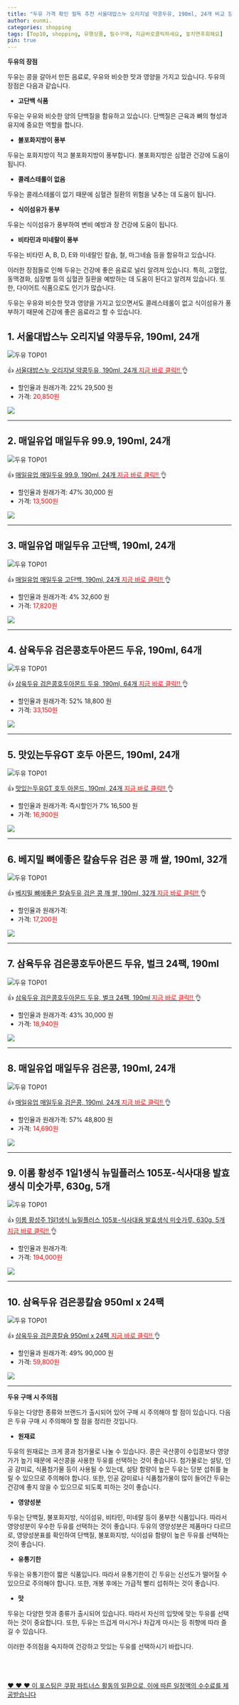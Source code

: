 ```yaml
---
title: "두유 가격 확인 필독 추천 서울대밥스누 오리지널 약콩두유, 190ml, 24개 비교 장점 구매가이드"
author: eunmi.
categories: shopping
tags: [Top10, shopping, 유행상품, 필수구매, 지금바로클릭하세요, 놓치면후회해요]
pin: true
---
```

**두유의 장점**

두유는 콩을 갈아서 만든 음료로, 우유와 비슷한 맛과 영양을 가지고 있습니다. 두유의 장점은 다음과 같습니다.

* **고단백 식품**

두유는 우유와 비슷한 양의 단백질을 함유하고 있습니다. 단백질은 근육과 뼈의 형성과 유지에 중요한 역할을 합니다.

* **불포화지방이 풍부**

두유는 포화지방이 적고 불포화지방이 풍부합니다. 불포화지방은 심혈관 건강에 도움이 됩니다.

* **콜레스테롤이 없음**

두유는 콜레스테롤이 없기 때문에 심혈관 질환의 위험을 낮추는 데 도움이 됩니다.

* **식이섬유가 풍부**

두유는 식이섬유가 풍부하여 변비 예방과 장 건강에 도움이 됩니다.

* **비타민과 미네랄이 풍부**

두유는 비타민 A, B, D, E와 미네랄인 칼슘, 철, 마그네슘 등을 함유하고 있습니다.

이러한 장점들로 인해 두유는 건강에 좋은 음료로 널리 알려져 있습니다. 특히, 고혈압, 동맥경화, 심장병 등의 심혈관 질환을 예방하는 데 도움이 된다고 알려져 있습니다. 또한, 다이어트 식품으로도 인기가 많습니다.

두유는 우유와 비슷한 맛과 영양을 가지고 있으면서도 콜레스테롤이 없고 식이섬유가 풍부하기 때문에 건강에 좋은 음료라고 할 수 있습니다.

   

## 1. 서울대밥스누 오리지널 약콩두유, 190ml, 24개

![두유 TOP01](https://thumbnail9.coupangcdn.com/thumbnails/remote/230x230ex/image/product/image/vendoritem/2019/08/05/3693311871/f614674b-d753-4f97-9687-db685bfea8b1.jpg)


👍 [서울대밥스누 오리지널 약콩두유, 190ml, 24개 <font color=red> 지금 바로 클릭!! </font> ](https://link.coupang.com/re/AFFSDP?lptag=AF3617701&subid=GithubCoopas&pageKey=293207724&traceid=V0-153&itemId=282799373&vendorItemId=3693311871) 👌 


- 할인율과 원래가격: 22%  29,500   원
- 가격: <span style='color:red'>20,850원</span>

[![](/discount_price.png)](https://link.coupang.com/re/AFFSDP?lptag=AF3617701&subid=GithubCoopas&pageKey=293207724&traceid=V0-153&itemId=282799373&vendorItemId=3693311871)

---


   

## 2. 매일유업 매일두유 99.9, 190ml, 24개

![두유 TOP01](https://thumbnail6.coupangcdn.com/thumbnails/remote/230x230ex/image/retail/images/8497634205009145-8a1b7c5f-8df6-44d1-82ca-43fc65d8c2b5.jpg)


👍 [매일유업 매일두유 99.9, 190ml, 24개 <font color=red> 지금 바로 클릭!! </font> ](https://link.coupang.com/re/AFFSDP?lptag=AF3617701&subid=GithubCoopas&pageKey=197024288&traceid=V0-153&itemId=15582671148&vendorItemId=3038558667) 👌 


- 할인율과 원래가격: 47%  30,000   원
- 가격: <span style='color:red'>13,500원</span>

[![](/discount_price.png)](https://link.coupang.com/re/AFFSDP?lptag=AF3617701&subid=GithubCoopas&pageKey=197024288&traceid=V0-153&itemId=15582671148&vendorItemId=3038558667)

---


   

## 3. 매일유업 매일두유 고단백, 190ml, 24개

![두유 TOP01](https://thumbnail6.coupangcdn.com/thumbnails/remote/230x230ex/image/retail/images/4094215087288791-febf869d-7c2c-42a5-bf95-d582bf95bbb9.png)


👍 [매일유업 매일두유 고단백, 190ml, 24개 <font color=red> 지금 바로 클릭!! </font> ](https://link.coupang.com/re/AFFSDP?lptag=AF3617701&subid=GithubCoopas&pageKey=6579527741&traceid=V0-153&itemId=14800669618&vendorItemId=75943171647) 👌 


- 할인율과 원래가격: 4%  32,600   원
- 가격: <span style='color:red'>17,820원</span>

[![](/discount_price.png)](https://link.coupang.com/re/AFFSDP?lptag=AF3617701&subid=GithubCoopas&pageKey=6579527741&traceid=V0-153&itemId=14800669618&vendorItemId=75943171647)

---


   

## 4. 삼육두유 검은콩호두아몬드 두유, 190ml, 64개

![두유 TOP01](https://thumbnail8.coupangcdn.com/thumbnails/remote/230x230ex/image/vendor_inventory/1faf/e995431d5da211d91a63e542fca0e7eeacda3671dad9ead54f45b947fc8b.jpg)


👍 [삼육두유 검은콩호두아몬드 두유, 190ml, 64개 <font color=red> 지금 바로 클릭!! </font> ](https://link.coupang.com/re/AFFSDP?lptag=AF3617701&subid=GithubCoopas&pageKey=10229890&traceid=V0-153&itemId=61802452&vendorItemId=83200583478) 👌 


- 할인율과 원래가격: 52%  18,800   원
- 가격: <span style='color:red'>33,150원</span>

[![](/discount_price.png)](https://link.coupang.com/re/AFFSDP?lptag=AF3617701&subid=GithubCoopas&pageKey=10229890&traceid=V0-153&itemId=61802452&vendorItemId=83200583478)

---


   

## 5. 맛있는두유GT 호두 아몬드, 190ml, 24개

![두유 TOP01](https://thumbnail6.coupangcdn.com/thumbnails/remote/230x230ex/image/retail/images/2023/10/24/14/1/97574034-89b5-4996-95ea-b8de969924a0.png)


👍 [맛있는두유GT 호두 아몬드, 190ml, 24개 <font color=red> 지금 바로 클릭!! </font> ](https://link.coupang.com/re/AFFSDP?lptag=AF3617701&subid=GithubCoopas&pageKey=7672668276&traceid=V0-153&itemId=20472083745&vendorItemId=87551392269) 👌 


- 할인율과 원래가격: 즉시할인가 7%  16,500   원
- 가격: <span style='color:red'>16,900원</span>

[![](/discount_price.png)](https://link.coupang.com/re/AFFSDP?lptag=AF3617701&subid=GithubCoopas&pageKey=7672668276&traceid=V0-153&itemId=20472083745&vendorItemId=87551392269)

---


   

## 6. 베지밀 뼈에좋은 칼슘두유 검은 콩 깨 쌀, 190ml, 32개

![두유 TOP01](https://thumbnail10.coupangcdn.com/thumbnails/remote/230x230ex/image/retail/images/642130166559969-4bf869f0-87b8-4286-987e-f9c475ce12de.jpg)


👍 [베지밀 뼈에좋은 칼슘두유 검은 콩 깨 쌀, 190ml, 32개 <font color=red> 지금 바로 클릭!! </font> ](https://link.coupang.com/re/AFFSDP?lptag=AF3617701&subid=GithubCoopas&pageKey=34888954&traceid=V0-153&itemId=17910003845&vendorItemId=85072693119) 👌 


- 할인율과 원래가격: 
- 가격: <span style='color:red'>17,200원</span>

[![](/discount_price.png)](https://link.coupang.com/re/AFFSDP?lptag=AF3617701&subid=GithubCoopas&pageKey=34888954&traceid=V0-153&itemId=17910003845&vendorItemId=85072693119)

---


   

## 7. 삼육두유 검은콩호두아몬드 두유, 벌크 24팩, 190ml

![두유 TOP01](https://thumbnail8.coupangcdn.com/thumbnails/remote/230x230ex/image/vendor_inventory/06e7/66cdf6b40b3c027e392d63b2da775000791ec83e47fe13dd74af04fc54bf.jpg)


👍 [삼육두유 검은콩호두아몬드 두유, 벌크 24팩, 190ml <font color=red> 지금 바로 클릭!! </font> ](https://link.coupang.com/re/AFFSDP?lptag=AF3617701&subid=GithubCoopas&pageKey=7670140314&traceid=V0-153&itemId=20458664750&vendorItemId=73970860164) 👌 


- 할인율과 원래가격: 43%  30,000   원
- 가격: <span style='color:red'>18,940원</span>

[![](/discount_price.png)](https://link.coupang.com/re/AFFSDP?lptag=AF3617701&subid=GithubCoopas&pageKey=7670140314&traceid=V0-153&itemId=20458664750&vendorItemId=73970860164)

---


   

## 8. 매일유업 매일두유 검은콩, 190ml, 24개

![두유 TOP01](https://thumbnail7.coupangcdn.com/thumbnails/remote/230x230ex/image/retail/images/8388483274704510-88b845d9-af76-4fc7-a127-e1334c7b495c.jpg)


👍 [매일유업 매일두유 검은콩, 190ml, 24개 <font color=red> 지금 바로 클릭!! </font> ](https://link.coupang.com/re/AFFSDP?lptag=AF3617701&subid=GithubCoopas&pageKey=1729936296&traceid=V0-153&itemId=15582705964&vendorItemId=70933171241) 👌 


- 할인율과 원래가격: 57%  48,800   원
- 가격: <span style='color:red'>14,690원</span>

[![](/discount_price.png)](https://link.coupang.com/re/AFFSDP?lptag=AF3617701&subid=GithubCoopas&pageKey=1729936296&traceid=V0-153&itemId=15582705964&vendorItemId=70933171241)

---


   

## 9. 이롬 황성주 1일1생식 뉴밀플러스 105포-식사대용 발효생식 미숫가루, 630g, 5개

![두유 TOP01](https://thumbnail10.coupangcdn.com/thumbnails/remote/230x230ex/image/vendor_inventory/01f5/4ebd7c985e52383e203ca5d318019f6d09290a0ab4e2c96eec3f39b29387.jpg)


👍 [이롬 황성주 1일1생식 뉴밀플러스 105포-식사대용 발효생식 미숫가루, 630g, 5개 <font color=red> 지금 바로 클릭!! </font> ](https://link.coupang.com/re/AFFSDP?lptag=AF3617701&subid=GithubCoopas&pageKey=6475596177&traceid=V0-153&itemId=14151895085&vendorItemId=81398402403) 👌 


- 할인율과 원래가격: 
- 가격: <span style='color:red'>194,000원</span>

[![](/discount_price.png)](https://link.coupang.com/re/AFFSDP?lptag=AF3617701&subid=GithubCoopas&pageKey=6475596177&traceid=V0-153&itemId=14151895085&vendorItemId=81398402403)

---


   

## 10. 삼육두유 검은콩칼슘 950ml x 24팩

![두유 TOP01](https://thumbnail10.coupangcdn.com/thumbnails/remote/230x230ex/image/vendor_inventory/b0fb/b2899972fd82c118d32c3bb4633a43dd1225142c6b47bda919f2b7435e91.jpg)


👍 [삼육두유 검은콩칼슘 950ml x 24팩 <font color=red> 지금 바로 클릭!! </font> ](https://link.coupang.com/re/AFFSDP?lptag=AF3617701&subid=GithubCoopas&pageKey=7709548955&traceid=V0-153&itemId=20662499315&vendorItemId=87017518059) 👌 


- 할인율과 원래가격: 49%  90,000   원
- 가격: <span style='color:red'>59,800원</span>

[![](/discount_price.png)](https://link.coupang.com/re/AFFSDP?lptag=AF3617701&subid=GithubCoopas&pageKey=7709548955&traceid=V0-153&itemId=20662499315&vendorItemId=87017518059)

---
**두유 구매 시 주의점**

두유는 다양한 종류와 브랜드가 출시되어 있어 구매 시 주의해야 할 점이 있습니다. 다음은 두유 구매 시 주의해야 할 점을 정리한 것입니다.

* **원재료**

두유의 원재료는 크게 콩과 첨가물로 나눌 수 있습니다. 콩은 국산콩이 수입콩보다 영양가가 높기 때문에 국산콩을 사용한 두유를 선택하는 것이 좋습니다. 첨가물로는 설탕, 인공 감미료, 식품첨가물 등이 사용될 수 있는데, 설탕 함량이 높은 두유는 당분 섭취를 늘릴 수 있으므로 주의해야 합니다. 또한, 인공 감미료나 식품첨가물이 많이 들어간 두유는 건강에 좋지 않을 수 있으므로 되도록 피하는 것이 좋습니다.

* **영양성분**

두유는 단백질, 불포화지방, 식이섬유, 비타민, 미네랄 등이 풍부한 식품입니다. 따라서 영양성분이 우수한 두유를 선택하는 것이 좋습니다. 두유의 영양성분은 제품마다 다르므로, 영양성분표를 확인하여 단백질, 불포화지방, 식이섬유 함량이 높은 두유를 선택하는 것이 좋습니다.

* **유통기한**

두유는 유통기한이 짧은 식품입니다. 따라서 유통기한이 긴 두유는 신선도가 떨어질 수 있으므로 주의해야 합니다. 또한, 개봉 후에는 가급적 빨리 섭취하는 것이 좋습니다.

* **맛**

두유는 다양한 맛과 종류가 출시되어 있습니다. 따라서 자신의 입맛에 맞는 두유를 선택하는 것이 중요합니다. 또한, 두유는 뜨겁게 마시거나 차갑게 마시는 등 취향에 따라 즐길 수 있습니다.

이러한 주의점을 숙지하여 건강하고 맛있는 두유를 선택하시기 바랍니다.<br><br><br><br><br> [ ❤ ❤ ❤ 이 포스팅은 쿠팡 파트너스 활동의 일환으로, 이에 따른 일정액의 수수료를 제공받습니다](https://link.coupang.com/a/bcEFyh)